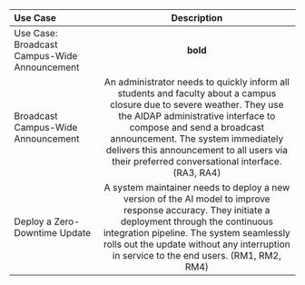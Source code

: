 | Use Case | Description |
|:-----|:--------:|
| Use Case: Broadcast Campus-Wide Announcement | **bold** |
| Broadcast Campus-Wide Announcement | An administrator needs to quickly inform all students and faculty about a campus closure due to severe weather. They use the AIDAP administrative interface to compose and send a broadcast announcement. The system immediately delivers this announcement to all users via their preferred conversational interface. (RA3, RA4) |
| Deploy a Zero-Downtime Update | A system maintainer needs to deploy a new version of the AI model to improve response accuracy. They initiate a deployment through the continuous integration pipeline. The system seamlessly rolls out the update without any interruption in service to the end users. (RM1, RM2, RM4) |
